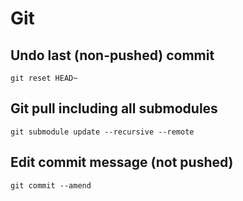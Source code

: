 # Git

## Undo last (non-pushed) commit
`git reset HEAD~`

## Git pull including all submodules
`git submodule update --recursive --remote`

## Edit commit message (not pushed)
`git commit --amend`
